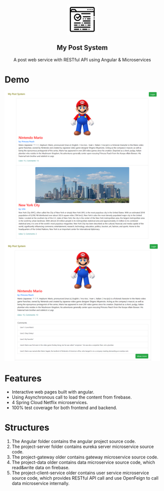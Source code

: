 <p align="center">
 <img width="100px" src="https://github.com/shangguanxiaomei/Imageshare/raw/master/20200804%20Project/pngtree-internet-web-site-with-approved-mark-vector-icon-png-image_1804267.jpg" align="center" alt="My Post System" />
 <h2 align="center">My Post System</h2>
 <p align="center">A post web service with RESTful API using Angular & Microservices</p>
</p>

# Demo

<img width="1000px" align="center" src="https://github.com/shangguanxiaomei/Imageshare/raw/master/20200804%20Project/Annotation 2020-08-04 103738.png" align="center" alt="GitHub Readme Stats" />
<img width="1000px" align="center" src="https://github.com/shangguanxiaomei/Imageshare/raw/master/20200804%20Project/Annotation 2020-08-04 103859.png" align="center" alt="GitHub Readme Stats" />

# Features
- Interactive web pages built with angular.
- Using Asynchronous call to load the content from firebase.
- 4 Spring Cloud Netflix microservices.
- 100% test coverage for both frontend and backend.


# Structures
1. The Angular folder contains the angular project source code.
2. The project-server folder contains eureka server microservice source code.
3. The project-gateway older contains gateway microservice source code.
3. The project-data older contains data microservice source code, which read&write data on firebase.
3. The project-client-service older contains user service microservice source code, which provides RESTful API call and
 use OpenFeign to call data microservice internally.
